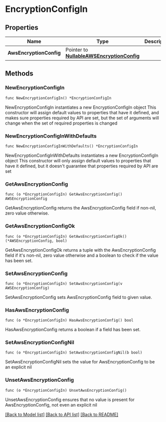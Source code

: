 # EncryptionConfigIn

## Properties

Name | Type | Description | Notes
------------ | ------------- | ------------- | -------------
**AwsEncryptionConfig** | Pointer to [**NullableAWSEncryptionConfig**](AWSEncryptionConfig.md) |  | [optional] 

## Methods

### NewEncryptionConfigIn

`func NewEncryptionConfigIn() *EncryptionConfigIn`

NewEncryptionConfigIn instantiates a new EncryptionConfigIn object
This constructor will assign default values to properties that have it defined,
and makes sure properties required by API are set, but the set of arguments
will change when the set of required properties is changed

### NewEncryptionConfigInWithDefaults

`func NewEncryptionConfigInWithDefaults() *EncryptionConfigIn`

NewEncryptionConfigInWithDefaults instantiates a new EncryptionConfigIn object
This constructor will only assign default values to properties that have it defined,
but it doesn't guarantee that properties required by API are set

### GetAwsEncryptionConfig

`func (o *EncryptionConfigIn) GetAwsEncryptionConfig() AWSEncryptionConfig`

GetAwsEncryptionConfig returns the AwsEncryptionConfig field if non-nil, zero value otherwise.

### GetAwsEncryptionConfigOk

`func (o *EncryptionConfigIn) GetAwsEncryptionConfigOk() (*AWSEncryptionConfig, bool)`

GetAwsEncryptionConfigOk returns a tuple with the AwsEncryptionConfig field if it's non-nil, zero value otherwise
and a boolean to check if the value has been set.

### SetAwsEncryptionConfig

`func (o *EncryptionConfigIn) SetAwsEncryptionConfig(v AWSEncryptionConfig)`

SetAwsEncryptionConfig sets AwsEncryptionConfig field to given value.

### HasAwsEncryptionConfig

`func (o *EncryptionConfigIn) HasAwsEncryptionConfig() bool`

HasAwsEncryptionConfig returns a boolean if a field has been set.

### SetAwsEncryptionConfigNil

`func (o *EncryptionConfigIn) SetAwsEncryptionConfigNil(b bool)`

 SetAwsEncryptionConfigNil sets the value for AwsEncryptionConfig to be an explicit nil

### UnsetAwsEncryptionConfig
`func (o *EncryptionConfigIn) UnsetAwsEncryptionConfig()`

UnsetAwsEncryptionConfig ensures that no value is present for AwsEncryptionConfig, not even an explicit nil

[[Back to Model list]](../README.md#documentation-for-models) [[Back to API list]](../README.md#documentation-for-api-endpoints) [[Back to README]](../README.md)


